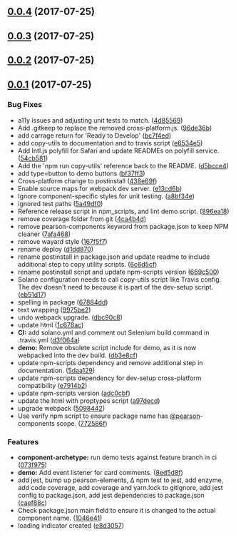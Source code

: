 <a name="0.0.4"></a>
## [0.0.4](https://github.com/Pearson-Higher-Ed/loadingIndicator/compare/v0.0.3...v0.0.4) (2017-07-25)



<a name="0.0.3"></a>
## [0.0.3](https://github.com/Pearson-Higher-Ed/loadingIndicator/compare/v0.0.2...v0.0.3) (2017-07-25)



<a name="0.0.2"></a>
## [0.0.2](https://github.com/Pearson-Higher-Ed/loadingIndicator/compare/v0.0.1...v0.0.2) (2017-07-25)



<a name="0.0.1"></a>
## [0.0.1](https://github.com/Pearson-Higher-Ed/loadingIndicator/compare/896ea18...v0.0.1) (2017-07-25)


### Bug Fixes

* a11y issues and adjusting unit tests to match. ([4d85569](https://github.com/Pearson-Higher-Ed/loadingIndicator/commit/4d85569))
* Add .gitkeep to replace the removed cross-platform.js. ([96de36b](https://github.com/Pearson-Higher-Ed/loadingIndicator/commit/96de36b))
* add carrage return for 'Ready to Develop' ([bc7f4ed](https://github.com/Pearson-Higher-Ed/loadingIndicator/commit/bc7f4ed))
* add copy-utils to documentation and to travis script ([e6534e5](https://github.com/Pearson-Higher-Ed/loadingIndicator/commit/e6534e5))
* Add Intl.js polyfill for Safari and update READMEs on polyfill service. ([54cb581](https://github.com/Pearson-Higher-Ed/loadingIndicator/commit/54cb581))
* Add the 'npm run copy-utils' reference back to the README. ([d5bcce4](https://github.com/Pearson-Higher-Ed/loadingIndicator/commit/d5bcce4))
* add type=button to demo buttons ([bf37ff3](https://github.com/Pearson-Higher-Ed/loadingIndicator/commit/bf37ff3))
* Cross-platform change to postinstall ([438e69f](https://github.com/Pearson-Higher-Ed/loadingIndicator/commit/438e69f))
* Enable source maps for webpack dev server. ([e13cd6b](https://github.com/Pearson-Higher-Ed/loadingIndicator/commit/e13cd6b))
* Ignore component-specific styles for unit testing. ([a8bf34e](https://github.com/Pearson-Higher-Ed/loadingIndicator/commit/a8bf34e))
* ignored test paths ([5a49df0](https://github.com/Pearson-Higher-Ed/loadingIndicator/commit/5a49df0))
* Reference release script in npm_scripts, and lint demo script. ([896ea18](https://github.com/Pearson-Higher-Ed/loadingIndicator/commit/896ea18))
* remove coverage folder from git ([4ca4b4d](https://github.com/Pearson-Higher-Ed/loadingIndicator/commit/4ca4b4d))
* remove pearson-components keyword from package.json to keep NPM cleaner ([7afa468](https://github.com/Pearson-Higher-Ed/loadingIndicator/commit/7afa468))
* remove wayard style ([167f5f7](https://github.com/Pearson-Higher-Ed/loadingIndicator/commit/167f5f7))
* rename deploy ([d1dd870](https://github.com/Pearson-Higher-Ed/loadingIndicator/commit/d1dd870))
* rename postinstall in package.json and update readme to include additional step to copy utility scripts. ([6c6d5cf](https://github.com/Pearson-Higher-Ed/loadingIndicator/commit/6c6d5cf))
* rename postinstall script and update npm-scripts version ([669c500](https://github.com/Pearson-Higher-Ed/loadingIndicator/commit/669c500))
* Solano configuration needs to call copy-utils script like Travis config. The dev doesn't need to because it is part of the dev-setup script. ([eb51d17](https://github.com/Pearson-Higher-Ed/loadingIndicator/commit/eb51d17))
* spelling in package ([67884dd](https://github.com/Pearson-Higher-Ed/loadingIndicator/commit/67884dd))
* text wrapping ([9975be2](https://github.com/Pearson-Higher-Ed/loadingIndicator/commit/9975be2))
* undo webpack upgrade. ([dbc90c8](https://github.com/Pearson-Higher-Ed/loadingIndicator/commit/dbc90c8))
* update html ([1c678ac](https://github.com/Pearson-Higher-Ed/loadingIndicator/commit/1c678ac))
* **CI:** add solano.yml and comment out Selenium build command in .travis.yml ([d3f064a](https://github.com/Pearson-Higher-Ed/loadingIndicator/commit/d3f064a))
* **demo:** Remove obsolete script include for demo, as it is now webpacked into the dev build. ([db3e8cf](https://github.com/Pearson-Higher-Ed/loadingIndicator/commit/db3e8cf))
* update npm-scripts dependency and remove additional step in documentation. ([5daa129](https://github.com/Pearson-Higher-Ed/loadingIndicator/commit/5daa129))
* update npm-scripts dependency for dev-setup cross-platform compatibility ([e7914b2](https://github.com/Pearson-Higher-Ed/loadingIndicator/commit/e7914b2))
* update npm-scripts version ([adc0cbf](https://github.com/Pearson-Higher-Ed/loadingIndicator/commit/adc0cbf))
* update the html with proptypes script ([a97decd](https://github.com/Pearson-Higher-Ed/loadingIndicator/commit/a97decd))
* upgrade webpack ([5098442](https://github.com/Pearson-Higher-Ed/loadingIndicator/commit/5098442))
* Use verify npm script to ensure package name has [@pearson](https://github.com/pearson)-components scope. ([772586f](https://github.com/Pearson-Higher-Ed/loadingIndicator/commit/772586f))


### Features

* **component-archetype:** run demo tests against feature branch in ci ([073f975](https://github.com/Pearson-Higher-Ed/loadingIndicator/commit/073f975))
* **demo:** Add event listener for card comments. ([8ed5d8f](https://github.com/Pearson-Higher-Ed/loadingIndicator/commit/8ed5d8f))
* add jest, bump up pearson-elements, ∆ npm test to jest, add enzyme, add code coverage, add coverage and yarn.lock to gitignore, add jest config to package.json, add jest dependencies to package.json ([caef88c](https://github.com/Pearson-Higher-Ed/loadingIndicator/commit/caef88c))
* Check package.json main field to ensure it is changed to the actual component name. ([1046e41](https://github.com/Pearson-Higher-Ed/loadingIndicator/commit/1046e41))
* loading indicator created ([e8d3057](https://github.com/Pearson-Higher-Ed/loadingIndicator/commit/e8d3057))



